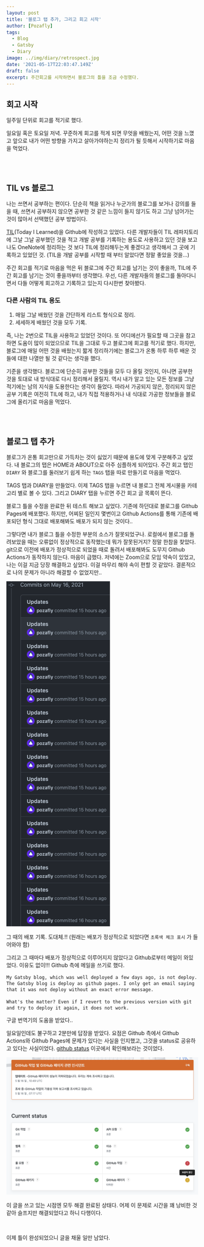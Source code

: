 ```yaml
---
layout: post
title: '블로그 탭 추가, 그리고 회고 시작'
author: [Pozafly]
tags:
  - Blog
  - Gatsby
  - Diary
image: ../img/diary/retrospect.jpg
date: '2021-05-17T22:03:47.149Z'
draft: false
excerpt: 주간회고를 시작하면서 블로그의 틀을 조금 수정했다.
---
```


## 회고 시작

일주일 단위로 회고를 적기로 했다.

일요일 혹은 토요일 저녁. 꾸준하게 회고를 적게 되면 무엇을 배웠는지, 어떤 것을 느꼈고 앞으로 내가 어떤 방향을 가지고 살아가야하는지 정리가 될 듯해서 시작하기로 마음을 먹었다.

<br/>

<br/>

## TIL vs 블로그

나는 쓰면서 공부하는 편이다. 단순히 책을 읽거나 누군가의 블로그를 보거나 강의를 들을 때, 쓰면서 공부하지 않으면 공부한 것 같은 느낌이 들지 않기도 하고 그냥 넘어가는 것이 많아서 선택했던 공부 방법이다.

[TIL](https://github.com/pozafly/TIL)(Today I Learned)을 Github에 작성하고 있었다. 다른 개발자들이 TIL 레파지토리에 그날 그날 공부했던 것을 적고 개발 공부를 기록하는 용도로 사용하고 있던 것을 보고 나도 OneNote에 정리하는 것 보다 TIL에 정리해두는게 좋겠다고 생각해서 그 곳에 기록하고 있었던 것. (TIL을 개발 공부를 시작할 때 부터 알았다면 정말 좋았을 것을...)

주간 회고를 적기로 마음을 먹은 뒤 블로그에 주간 회고를 남기는 것이 좋을까, TIL에 주간 회고를 남기는 것이 좋을까부터 생각했다. 우선, 다른 개발자들의 블로그를 돌아다니면서 다들 어떻게 회고하고 기록하고 있는지 다시한번 찾아봤다.

### 다른 사람의 TIL 용도

1. 매일 그날 배웠던 것을 간단하게 리스트 형식으로 정리.
2. 세세하게 배웠던 것을 모두 기록.

즉, 나는 2번으로 TIL을 사용하고 있었던 것이다. 또 어디에선가 필요할 때 그곳을 참고하면 도움이 많이 되었으므로 TIL을 그대로 두고 블로그에 회고를 적기로 했다. 하지만, 블로그에 매일 어떤 것을 배웠는지 짧게 정리하기에는 블로그가 온통 하루 하루 배운 것들에 대한 나열만 될 것 같다는 생각을 했다.

기준을 생각했다. 블로그에 단순히 공부한 것들을 모두 다 올릴 것인지, 아니면 공부한 것을 토대로 내 방식대로 다시 정리해서 올릴지. 역시 내가 알고 있는 모든 정보를 그냥 적기에는 남의 지식을 도용한다는 생각이 들었다. 따라서 가공되지 않은, 정리되지 않은 공부 기록은 여전히 TIL에 하고, 내가 직접 적용하거나 내 식대로 가공한 정보들을 블로그에 올리기로 마음을 먹었다.

<br/>

<br/>

## 블로그 탭 추가

블로그가 온통 회고만으로 가득차는 것이 싫었기 때문에 용도에 맞게 구분해주고 싶었다. 내 블로그의 탭은 HOME과 ABOUT으로 아주 심플하게 되어있다. 주간 회고 탭인 `DIARY` 와 블로그를 둘러보기 쉽게 하는 `TAGS` 탭을 따로 만들기로 마음을 먹었다.

TAGS 탭과 DIARY을 만들었다. 이제 TAGS 탭을 누르면 내 블로그 전체 게시물을 카테고리 별로 볼 수 있다. 그리고 DIARY 탭을 누르면 주간 회고 글 목록이 뜬다.

블로그 틀을 수정을 완료한 뒤 테스트 해보고 싶었다. 기존에 하던대로 블로그를 Github Pages에 배포했다. 하지만, 어찌된 일인지 몇번이고 Github Actions를 통해 기존에 배포되던 형식 그대로 배포해봐도 배포가 되지 않는 것이다..

그렇다면 내가 블로그 틀을 수정한 부분의 소스가 잘못되었구나. 로컬에서 블로그를 돌려보았을 때는 오류없이 정상적으로 동작했는데 뭐가 잘못된거지? 정말 한참을 찾았다. git으로 이전에 배포가 정상적으로 되었을 때로 돌려서 배포해봐도 도무지 Github Actions가 동작하지 않는다. 마음이 급했다. 저녁에는 Zoom으로 모임 약속이 있었고, 나는 이걸 지금 당장 해결하고 싶었다. 이걸 마무리 해야 속이 편할 것 같았다. 결론적으로 나의 문제가 아니라 해결할 수 없었지만..

![github-deploy-record](../img/blog/blog-insert-tap/github-deploy-record.png)

그 때의 배포 기록. 도대체.!! (원래는 배포가 정상적으로 되었다면 `초록색 체크 표시` 가 들어와야 함)

그리고 그 때마다 배포가 정상적으로 이루어지지 않았다고 Github로부터 메일이 와있었다. 이유도 없이!!! Github 측에 메일을 쓰기로 했다.

```
My Gatsby blog, which was well deployed a few days ago, is not deploy. The Gatsby blog is deploy as github pages. I only get an email saying that it was not deploy without an exact error message.

What's the matter? Even if I revert to the previous version with git and try to deploy it again, it does not work.
```

구글 번역기의 도움을 받았다..

일요일인데도 불구하고 2분만에 답장을 받았다. 요점은 Github 측에서 Github Actions와 Github Pages에 문제가 있다는 사실을 인지했고, 그것을 status로 공유하고 있다는 사실이었다. [github status](https://www.githubstatus.com/) 이곳에서 확인해보라는 것이었다.

![github-status](../img/blog/blog-insert-tap/github-status.png)

이 글을 쓰고 있는 시점엔 모두 해결 완료된 상태다. 어제 이 문제로 시간을 꽤 낭비한 것 같아 슬프지만 해결되었다고 하니 다행이다.

<br/>

이제 틀이 완성되었으니 글을 채울 일만 남았다.
